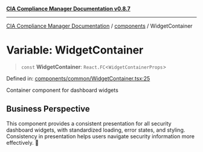 [**CIA Compliance Manager Documentation v0.8.7**](../../README.md)

***

[CIA Compliance Manager Documentation](../../modules.md) / [components](../README.md) / WidgetContainer

# Variable: WidgetContainer

> `const` **WidgetContainer**: `React.FC`\<`WidgetContainerProps`\>

Defined in: [components/common/WidgetContainer.tsx:25](https://github.com/Hack23/cia-compliance-manager/blob/c1b03266cad85c2f58531e3fd0aea147fa649ae0/src/components/common/WidgetContainer.tsx#L25)

Container component for dashboard widgets

## Business Perspective

This component provides a consistent presentation for all security dashboard
widgets, with standardized loading, error states, and styling. Consistency
in presentation helps users navigate security information more effectively. 🎨
